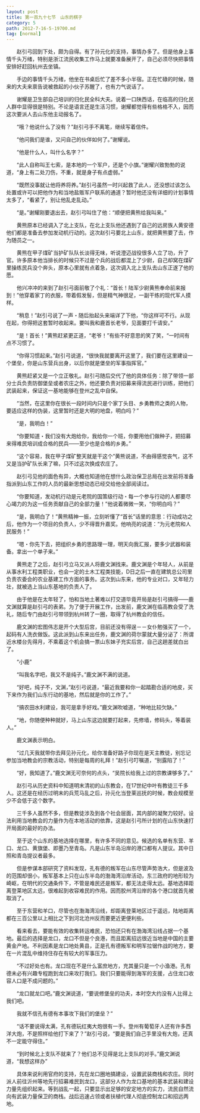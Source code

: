 ```yaml
---
layout: post
title: 第一百九十七节　山东的棋子
category: 5
path: 2012-7-16-5-19700.md
tag: [normal]
---
```


　　赵引弓回到下处，颇为自得。有了孙元化的支持，事情办多了。但是他身上事情千头万绪，特别是浙江流民收集工作马上就要准备展开了，自己必须尽快把事情安排好赶回杭州去坐镇。

　　手边的事情千头万绪，他坐在书桌后忙了差不多小半宿。正在忙碌的时候，随来的大夫来禀告说被救起的小伙子苏醒了，也有力气说话了。

　　谢耀是卫生部自己培训的归化民全科大夫。说着一口陕西话，在临高的归化民人群中显得很是特别。不论是语言还是生活习惯，谢耀都觉得有些格格不入，因而这次要派人去山东他主动报名了。

　　“哦？他说什么了没有？”赵引弓手不离笔，继续写着信件。

　　“他问我们是谁，又问自己的伙伴如何了。”谢耀说。

　　“他是什么人，叫什么名字？”

　　“此人自称叫王七索，是本地的一个军户，还是个小旗。”谢耀兴致勃勃的说道，“身上有二处刀伤，不重，就是身子有点虚弱。”

　　“既然没事就让他将养将养。”赵引弓虽然一时兴起救了此人，还没想过该怎么处置或许可以把他作为和当地盐贩军户联系的通道？暂时他还没有详细的计划事情太多了，“看紧了，别让他乱走乱动。”

　　“是。”谢耀刚要退出去，赵引弓叫住了他：“顺便把黄熊给我叫来。”

　　黄熊原本已经调入了北上支队，在北上支队他还遇到了自己的远房族人黄安德他们都是准备去参加发动机行动的。这次赵引弓要北上山东，就把黄熊要了去，作为随员之一。

　　黄熊在甲子煤矿当护矿队队长淡得无味，听说澄迈战役很多人立了功，升了官。许多原本他当排长的时候只不过是个兵的战后都混上了少尉，自己却窝在煤矿里操练民兵没个奔头，原本心里就有点着急，这次调入北上支队去山东正遂了他的愿。

　　他兴冲冲的来到了赵引弓面前敬了个礼：“首长！陆军少尉黄熊奉命前来报到！”他穿着家丁的衣服，带着假发髻，但是精气神很足，一副干练的现代军人摸样。

　　“稍息！”赵引弓说了一声・随后抬起头来端详了下他，“你这样可不行。从现在起，你得把这套暂时收起来。要叫我和鹿首长老爷，见面要打千请安。”

　　“是！首长！”黄熊赶紧更正道，“老爷！”有些不好意思的笑了笑，“一时间有点不习惯了。

　　“你得习惯起来。”赵引弓说道，“很快我就要离开这里了，我们要在这里建设一个堡垒，你是山东营兵出身，以后你就是堡垒的军事指挥官。”

　　黄熊赶紧又是一个立正敬礼。赵引弓随后交代了他的具体任务：除了带领一部分士兵负责防御堡垒或者农庄之外，他还要负责对招募来得流民进行训练，把他们武装起来，保证这一基地能够在登州之乱中自保。

　　“当然，在这里你在很长一段时间内只是个家丁头目、乡勇教师之类的人物，要适应这样的伪装，这里暂时还是大明的地盘，明白吗？”

　　“是，我明白！”

　　“你要知道・我们没有大炮给你，我给你一个班，你要用他们做种子，把招募来得难民培训成合格的民兵――至少也是合格的乡勇。”

　　“这个容易，我在甲子煤矿整天就是干这个”黄熊说道，不由得感觉丧气，这不又是当护矿队长来了嘛，只不过这次换成农庄了。

　　赵引弓见他的面色有异，大概也知道他在想什么政治保卫总局在出发前将准备指派到山东工作的人员的最新思想动态已经交给他全部阅读过。

　　“你要知道，发动机行动是元老院的国策级行动・每一个参与行动的人都要尽心竭力的为这一任务贡献自己的全部力量！”他说着微微一笑，“你明白吗？”

　　“是，我明白了！”黄熊精神一振，立刻听懂了“首长”话里的意思：行动成功之后，他作为一个项目的负责人，少不得晋升嘉奖。他响亮的说道：“为元老院和人民服务！”

　　“嗯・你先下去，把组织乡勇的思路理一理，明天向我汇报，要多少武器和装备。拿出一个单子来。”

　　黄熊走了之后，赵引弓立马又派人将鹿文渊找来。鹿文渊是个年轻人，从前是从事水利工程类职业，也会一定的土木工程类技能，D日之后一直在建筑总公司里负责农委会的农业基建工作方面的事务。这次到山东来，他的专业对口，又年轻力壮，就被选上当山东基地的负责人了。

　　由于他是在太年轻了，怕和当地土著难以打交道毕竟开局是赵引弓搞得――鹿文渊就算是赵引弓的表弟。为了便于开展工作，出发前，鹿文渊在临高教会受了洗礼，随后专门由赵引弓带领到杭州转了一圈，取得了杭州教会的信任。

　　鹿文渊的宏图伟志是开个大型后宫，目前还没有得逞－－女仆勉强买了一个，起码有人洗衣做饭。这此派到山东来出任务，鹿文渊的荷尔蒙就大量分泌了：所谓近水楼台先得月，不乘着这个机会搞一票山东妹子充实后宫，自己这趟差就白出了。

　　“小鹿”

　　“叫我名字吧，我又不是纯子。”鹿文渊不满的说道。

　　“好吧，纯子不，文渊，”赵引弓说道，“最近我要和你一起踏勘合适的地皮，买下来作为我们山东行动的基地，然后就是你的工作了。”

　　“搞农田水利建设，我可是拿手好戏。”鹿文渊吹嘘道，“种地比较欠缺。”

　　“地，你随便种种就好，马上山东这边就要打起来，先修墙，修码头，等着装人。”

　　鹿文渊表示明白。

　　“过几天我就带你去拜见孙元化，给你准备好路子你现在是天主教徒，别忘记参加当地教会的宗教活动，特别是每周的礼拜！”赵引弓叮嘱道，“别露陷了！”

　　“好，我知道了。”鹿文渊无可奈何的点头，“吴院长给我上过的宗教课够多了。”

　　赵引弓从历史资料中知道明末清初的山东教会，在17世纪中叶有教徒三千多人。这还是在经历过明末的兵荒马乱之后，孙元化当登莱巡抚的时候，教会规模至少不会低于这个数字。

　　三千多人虽然不多，但是教徒涉及到各个社会层面，其内部的凝聚力较好。设法利用当地教会的力量作为在本地活动的依靠，这是赵引弓所计划的在山东快速打开局面的最好的办法。

　　至于这个山东的基地选择在哪里，有许多不同的意见。候选的名单有东营、羊口、龙口、黄旗堡、即墨乃至青岛。凡是山东半岛沿岸的港口都有人提议。其中日照和青岛提议者最多。

　　但是参谋本部研究了资料发现，孔有德的叛军在山东尽管声势浩大，但是波及的范围却很小，叛军基本上只在山东半岛的渤海湾沿岸活动，东三政府的地形较为崎岖，在明代的交通条件下，不管是难民还是叛军，都无法走得太远。基地选择距离登莱地区太远，很难起到收容难民的作用。因而胶州湾沿岸的各个港口就首先被取消了。

　　至于东营和羊口，尽管也在渤海湾沿线，却距离登莱地区过于遥远，陆地距离都在三百公里以上相比之下到河北沧州反而要更近更便利些。

　　看来看去，要能有效的收集转运难民，恐怕还只有在渤海湾沿线占据一个基地。最后的选择是龙口，龙口不但是个良港，而且距离招远很近当地是中国的主要黄金产地。不利因素是龙口地处黄县，正是孔有德叛军和明军拉锯作战的地方，要在一片混乱中维持住存在有较大的军事压力。

　　“不过好处也有。龙口现在不是什么富庶地方，充其量只是一个小渔港。孔有德未必有兴趣专程跑到龙口来攻打我们。我们只要能得到海军的支援，占住龙口收容人口是不成问题的。”

　　“龙口就龙口吧。”鹿文渊说道，“要说修堡垒的功夫，本时空大约没有人比得上我们吧。

　　我就不信孔有德有本事攻下我们的堡垒？”

　　“话不要说得太满，孔有德玩红夷大炮很有一手。登州有葡萄牙人还有许多西洋大炮，不是照样给他打下来了？”赵引弓说，“要是我们自己手里没有大炮，还真不一定能守得住。”

　　“到时候北上支队不就来了？他们总不见得是北上支队的对手。”鹿文渊说道，“我想这样办”

　　具体来说利用官府的支持，先在龙口圈地搞建设，设置武装商栈和农庄。同时派人前往沂州等地先行招募难民到龙口，这部分人作为龙口基地的基本武装和建设力量先组织起来。等到战乱一起，只要显示出足够的安定地方的实力，流民自然流向有武装力量保卫的商栈。战后迅速占领或者扶植代理人彻底控制龙口和招远两地。